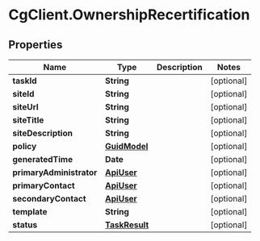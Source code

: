 # CgClient.OwnershipRecertification

## Properties

Name | Type | Description | Notes
------------ | ------------- | ------------- | -------------
**taskId** | **String** |  | [optional] 
**siteId** | **String** |  | [optional] 
**siteUrl** | **String** |  | [optional] 
**siteTitle** | **String** |  | [optional] 
**siteDescription** | **String** |  | [optional] 
**policy** | [**GuidModel**](GuidModel.md) |  | [optional] 
**generatedTime** | **Date** |  | [optional] 
**primaryAdministrator** | [**ApiUser**](ApiUser.md) |  | [optional] 
**primaryContact** | [**ApiUser**](ApiUser.md) |  | [optional] 
**secondaryContact** | [**ApiUser**](ApiUser.md) |  | [optional] 
**template** | **String** |  | [optional] 
**status** | [**TaskResult**](TaskResult.md) |  | [optional] 


